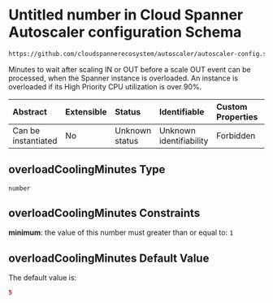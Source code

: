 # Untitled number in Cloud Spanner Autoscaler configuration Schema

```txt
https://github.com/cloudspannerecosystem/autoscaler/autoscaler-config.schema.json#/$defs/spannerInstance/properties/overloadCoolingMinutes
```

Minutes to wait after scaling IN or OUT before a scale OUT event can be processed, when the Spanner instance is overloaded.
An instance is overloaded if its High Priority CPU utilization is over 90%.

| Abstract            | Extensible | Status         | Identifiable            | Custom Properties | Additional Properties | Access Restrictions | Defined In                                                                                                                                       |
| :------------------ | :--------- | :------------- | :---------------------- | :---------------- | :-------------------- | :------------------ | :----------------------------------------------------------------------------------------------------------------------------------------------- |
| Can be instantiated | No         | Unknown status | Unknown identifiability | Forbidden         | Allowed               | none                | [autoscaler-config.schema.json\*](../../usr/local/google/home/nielm/spanner/autoscaler/out/autoscaler-config.schema.json "open original schema") |

## overloadCoolingMinutes Type

`number`

## overloadCoolingMinutes Constraints

**minimum**: the value of this number must greater than or equal to: `1`

## overloadCoolingMinutes Default Value

The default value is:

```json
5
```
